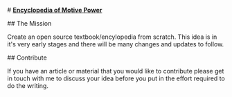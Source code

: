 
\# <b><u>Encyclopedia </u></b><b><u>of </u></b><b><u>Motive </u></b><b><u>Power</u></b>

\#\# The Mission

Create an open source textbook/encylopedia from scratch. This idea is in it's very early stages and there will be many changes and updates to follow.

\#\# Contribute

If you have an article or material that you would like to contribute please get in touch with me to discuss your idea before you put in the effort required to do the writing. 

